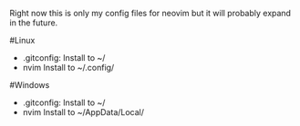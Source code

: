 Right now this is only my config files for neovim but it will probably expand in the future.

#Linux
- .gitconfig:
    Install to ~/
- nvim
    Install to ~/.config/

#Windows
- .gitconfig:
    Install to ~/
- nvim
    Install to ~/AppData/Local/
